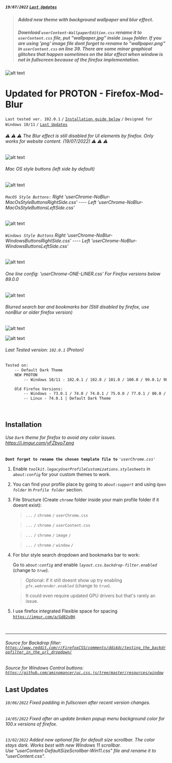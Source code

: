 ##### `19/07/2022` [`Last Updates`](https://github.com/datguypiko/Firefox-Mod-Blur/blob/master/README.md#last-updates)
> ##### Added new theme with background wallpaper and blur effect. 
> ##### Download `userContent-WallpaperEdition.css` rename it to `userContent.css` file, put "wallpaper.jpg" inside `image` folder. If you are using 'png' image file dont forget to rename to "wallpaper.png" in `userContent.css` on line 39. There are some minor graphical glitches that happen sometimes on the blur effect when window is not in fullscreen because of the firefox implementation. 

![alt text](https://i.imgur.com/CTOqtpN.jpg) 




# Updated for PROTON - Firefox-Mod-Blur
`Last tested ver. 102.0.1` `/` [`Installation guide below`](https://github.com/datguypiko/Firefox-Mod-Blur/blob/master/README.md#installation) `/` `Designed for Windows 10/11` `/` [`Last Updates`](https://github.com/datguypiko/Firefox-Mod-Blur/blob/master/README.md#last-updates)

###### :warning: :warning: :warning: The Blur effect is still disabled for UI elements by firefox. Only works for website content. (19/07/2022) :warning: :warning: :warning: 

![alt text](https://i.imgur.com/RngH3GW.png) 

###### Mac OS style buttons (left side by default)
![alt text](https://i.imgur.com/kHRVq3Q.gif)

###### `MacOS Style Buttons:` Right *'userChrome-NoBlur-MacOsStyleButtonsRightSide.css'* ---- Left *'userChrome-NoBlur-MacOsStyleButtonsLeftSide.css'*

![alt text](https://i.imgur.com/vda7CNM.png)

###### `Windows Style Buttons` Right *'userChrome-NoBlur-WindowsButtonsRightSide.css'* ---- Left *'userChrome-NoBlur-WindowsButtonsLeftSide.css'*

![alt text](https://i.imgur.com/Z9MD1ym.png)

###### One line config: 'userChrome-ONE-LINER.css' For Firefox versions below 89.0.0
![alt text](https://i.imgur.com/YwrbCxm.png)

###### Blurred search bar and bookmarks bar (Still disabled by firefox, use nonBlur or older firefox version)
![alt text](https://i.imgur.com/GklKQ6v.png)

![alt text](https://i.imgur.com/OasXFqd.png)

###### Last Tested version: `102.0.1` (Proton)
```html
Tested on:
 	-- Default Dark Theme
	NEW PROTON 
		-- Windows 10/11 - 102.0.1 / 102.0 / 101.0 / 100.0 / 99.0.1/ 98.0 / 97.0.1 / 96.0.3 / 96.0 / 95.0 / 94.0.1 / 93.0 / 91.0.2 / 90.0.1 / 90.0 / 89.0.1 / 89.0.0

	Old Firefox Versions:
		-- Windows - 73.0.1 / 74.0 / 74.0.1 / 75.0.0 / 77.0.1 / 80.0 /  84.0.1 / 85.0.0
 		-- Linux - 74.0.1 | Default Dark Theme
```

</br>

## Installation

###### Use *`Dark`* theme for firefox to avoid any color issues. https://i.imgur.com/yFZbyo7.png
**`Dont forget to rename the chosen template file to`** *`'userChrome.css'`*

1. Enable *`toolkit.legacyUserProfileCustomizations.stylesheets`* in *`about:config`* for your custom themes to work.
2. You can find your profile place by going to *`about:support`* and using *`Open folder`* in *`Profile folder`* section.
3. File Structure (Create *`chrome`* folder inside your main profile folder if it doesnt exist):

	>`...` `/` `chrome` `/` `userChrome.css`

	>`...` `/` `chrome` `/` `userContent.css`

	>`...` `/` `chrome` `/` `image` `/`
	
	>`...` `/` `chrome` `/` `window` `/`
    

4. For blur style search dropdown and bookmarks bar to work:
	
    Go to *`about:config`* and enable *`layout.css.backdrop-filter.enabled`* (change to *`true`*).
    > Optional: if it still doesnt show up try enabling *`gfx.webrender.enabled`* (change to *`true`*).
    
    > It could even require updated GPU drivers but that's rarely an issue.

5. I use firefox integrated Flexible space for spacing [`https://imgur.com/a/Gd82v0H`](https://imgur.com/a/Gd82v0H).

   
</br>


---

###### Source for Backdrop filter: [`https://www.reddit.com/r/FirefoxCSS/comments/ddi4dc/testing_the_backdropfilter_in_the_url_dropdown/`](https://www.reddit.com/r/FirefoxCSS/comments/ddi4dc/testing_the_backdropfilter_in_the_url_dropdown/)

###### Source for Windows Control buttons: [`https://github.com/aminomancer/uc.css.js/tree/master/resources/window`](https://github.com/aminomancer/uc.css.js/tree/master/resources/window)

## Last Updates


###### `10/06/2022` Fixed padding in fullscreen after recent version changes.
###### `14/05/2022` Fixed after an update broken popup menu background color for 100.x versions of firefox.
###### `13/02/2022` Added new optional file for default size scrollbar. The color stays dark. Works best with new Windows 11 scrollbar. </br>Use "userContent-DefaultSizeScrollbar-Win11.css" file and rename it to "userContent.css".
